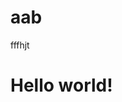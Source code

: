# aab
fffhjt
<DOCTYPE html>
<html>
<head>
  <title>Hello world</title>
  </head>
<body>
  <h1>Hello world!</h1>
</body>
</html>

